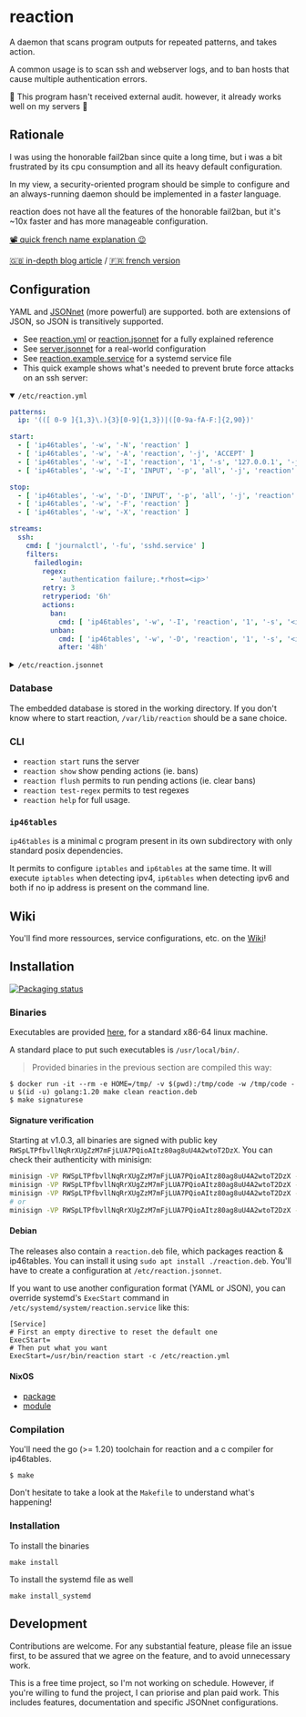 # reaction

A daemon that scans program outputs for repeated patterns, and takes action.

A common usage is to scan ssh and webserver logs, and to ban hosts that cause multiple authentication errors.

🚧 This program hasn't received external audit. however, it already works well on my servers 🚧

## Rationale

I was using the honorable fail2ban since quite a long time, but i was a bit frustrated by its cpu consumption
and all its heavy default configuration.

In my view, a security-oriented program should be simple to configure
and an always-running daemon should be implemented in a fast*er* language.

reaction does not have all the features of the honorable fail2ban, but it's ~10x faster and has more manageable configuration.

[📽️ quick french name explanation 😉](https://u.ppom.me/reaction.webm)

[🇬🇧 in-depth blog article](https://blog.ppom.me/en-reaction)
/ [🇫🇷 french version](https://blog.ppom.me/fr-reaction)

## Configuration

YAML and [JSONnet](https://jsonnet.org/) (more powerful) are supported.
both are extensions of JSON, so JSON is transitively supported.

- See [reaction.yml](./app/example.yml) or [reaction.jsonnet](./config/example.jsonnet) for a fully explained reference
- See [server.jsonnet](./config/server.jsonnet) for a real-world configuration
- See [reaction.example.service](./config/reaction.example.service) for a systemd service file
- This quick example shows what's needed to prevent brute force attacks on an ssh server:

<details open>

<summary><code>/etc/reaction.yml</code></summary>

```yaml
patterns:
  ip: '(([ 0-9 ]{1,3}\.){3}[0-9]{1,3})|([0-9a-fA-F:]{2,90})'

start:
  - [ 'ip46tables', '-w', '-N', 'reaction' ]
  - [ 'ip46tables', '-w', '-A', 'reaction', '-j', 'ACCEPT' ]
  - [ 'ip46tables', '-w', '-I', 'reaction', '1', '-s', '127.0.0.1', '-j', 'ACCEPT' ]
  - [ 'ip46tables', '-w', '-I', 'INPUT', '-p', 'all', '-j', 'reaction' ]

stop:
  - [ 'ip46tables', '-w', '-D', 'INPUT', '-p', 'all', '-j', 'reaction' ]
  - [ 'ip46tables', '-w', '-F', 'reaction' ]
  - [ 'ip46tables', '-w', '-X', 'reaction' ]

streams:
  ssh:
    cmd: [ 'journalctl', '-fu', 'sshd.service' ]
    filters:
      failedlogin:
        regex:
          - 'authentication failure;.*rhost=<ip>'
        retry: 3
        retryperiod: '6h'
        actions:
          ban:
            cmd: [ 'ip46tables', '-w', '-I', 'reaction', '1', '-s', '<ip>', '-j', 'block' ]
          unban:
            cmd: [ 'ip46tables', '-w', '-D', 'reaction', '1', '-s', '<ip>', '-j', 'block' ]
            after: '48h'
```

</details>

<details>

<summary><code>/etc/reaction.jsonnet</code></summary>

```jsonnet
local iptables(args) = [ 'ip46tables', '-w' ] + args;
local banFor(time) = {
  ban: {
    cmd: iptables(['-A', 'reaction', '-s', '<ip>', '-j', 'reaction-log-refuse']),
  },
  unban: {
    after: time,
    cmd: iptables(['-D', 'reaction', '-s', '<ip>', '-j', 'reaction-log-refuse']),
  },
};
{
  patterns: {
    ip: {
      regex: @'(?:(?:[ 0-9 ]{1,3}\.){3}[0-9]{1,3})|(?:[0-9a-fA-F:]{2,90})',
    },
  },
  start: [
    iptables([ '-N', 'reaction' ]),
    iptables([ '-A', 'reaction', '-j', 'ACCEPT' ]),
    iptables([ '-I', 'reaction', '1', '-s', '127.0.0.1', '-j', 'ACCEPT' ]),
    iptables([ '-I', 'INPUT', '-p', 'all', '-j', 'reaction' ]),
  ],
  stop: [
    iptables([ '-D', 'INPUT', '-p', 'all', '-j', 'reaction' ]),
    iptables([ '-F', 'reaction' ]),
    iptables([ '-X', 'reaction' ]),
  ],
  streams: {
    ssh: {
      cmd: [ 'journalctl', '-fu', 'sshd.service' ],
      filters: {
        failedlogin: {
          regex: [ @'authentication failure;.*rhost=<ip>' ],
          retry: 3,
          retryperiod: '6h',
          actions: banFor('48h'),
        },
      },
    },
  },
}
```

</details>


### Database

The embedded database is stored in the working directory.
If you don't know where to start reaction, `/var/lib/reaction` should be a sane choice.

### CLI

- `reaction start` runs the server
- `reaction show` show pending actions (ie. bans)
- `reaction flush` permits to run pending actions (ie. clear bans)
- `reaction test-regex` permits to test regexes
- `reaction help` for full usage.

### `ip46tables`

`ip46tables` is a minimal c program present in its own subdirectory with only standard posix dependencies.

It permits to configure `iptables` and `ip6tables` at the same time.
It will execute `iptables` when detecting ipv4, `ip6tables` when detecting ipv6 and both if no ip address is present on the command line.

## Wiki

You'll find more ressources, service configurations, etc. on the [Wiki](https://reaction.ppom.me)!

## Installation

[![Packaging status](https://repology.org/badge/vertical-allrepos/reaction-fail2ban.svg)](https://repology.org/project/reaction-fail2ban/versions)

### Binaries

Executables are provided [here](https://framagit.org/ppom/reaction/-/releases/), for a standard x86-64 linux machine.

A standard place to put such executables is `/usr/local/bin/`.

> Provided binaries in the previous section are compiled this way:
```shell
$ docker run -it --rm -e HOME=/tmp/ -v $(pwd):/tmp/code -w /tmp/code -u $(id -u) golang:1.20 make clean reaction.deb
$ make signaturese
```
#### Signature verification

Starting at v1.0.3, all binaries are signed with public key `RWSpLTPfbvllNqRrXUgZzM7mFjLUA7PQioAItz80ag8uU4A2wtoT2DzX`. You can check their authenticity with minisign:
```bash
minisign -VP RWSpLTPfbvllNqRrXUgZzM7mFjLUA7PQioAItz80ag8uU4A2wtoT2DzX -m nft46
minisign -VP RWSpLTPfbvllNqRrXUgZzM7mFjLUA7PQioAItz80ag8uU4A2wtoT2DzX -m ip46tables
minisign -VP RWSpLTPfbvllNqRrXUgZzM7mFjLUA7PQioAItz80ag8uU4A2wtoT2DzX -m reaction
# or
minisign -VP RWSpLTPfbvllNqRrXUgZzM7mFjLUA7PQioAItz80ag8uU4A2wtoT2DzX -m reaction.deb
```

#### Debian

The releases also contain a `reaction.deb` file, which packages reaction & ip46tables.
You can install it using `sudo apt install ./reaction.deb`.
You'll have to create a configuration at `/etc/reaction.jsonnet`.

If you want to use another configuration format (YAML or JSON), you can override systemd's `ExecStart` command in `/etc/systemd/system/reaction.service` like this:
```systemd
[Service]
# First an empty directive to reset the default one
ExecStart=
# Then put what you want
ExecStart=/usr/bin/reaction start -c /etc/reaction.yml
```

#### NixOS

- [ package ](https://framagit.org/ppom/nixos/-/blob/main/pkgs/reaction/default.nix)
- [ module ](https://framagit.org/ppom/nixos/-/blob/main/modules/common/reaction.nix)

### Compilation

You'll need the go (>= 1.20) toolchain for reaction and a c compiler for ip46tables.
```shell
$ make
```
Don't hesitate to take a look at the `Makefile` to understand what's happening!

### Installation

To install the binaries
```shell
make install
```

To install the systemd file as well
```shell
make install_systemd
```

## Development

Contributions are welcome. For any substantial feature, please file an issue first, to be assured that we agree on the feature, and to avoid unnecessary work.

This is a free time project, so I'm not working on schedule.
However, if you're willing to fund the project, I can priorise and plan paid work. This includes features, documentation and specific JSONnet configurations.
